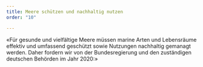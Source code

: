 ```yaml
---
title: Meere schützen und nachhaltig nutzen
order: "10"

---
```

«Für gesunde und vielfältige Meere müssen marine Arten und Lebensräume effektiv und umfassend geschützt sowie Nutzungen nachhaltig gemanagt werden. Daher fordern wir von der Bundesregierung und den zuständigen deutschen Behörden im Jahr 2020:»